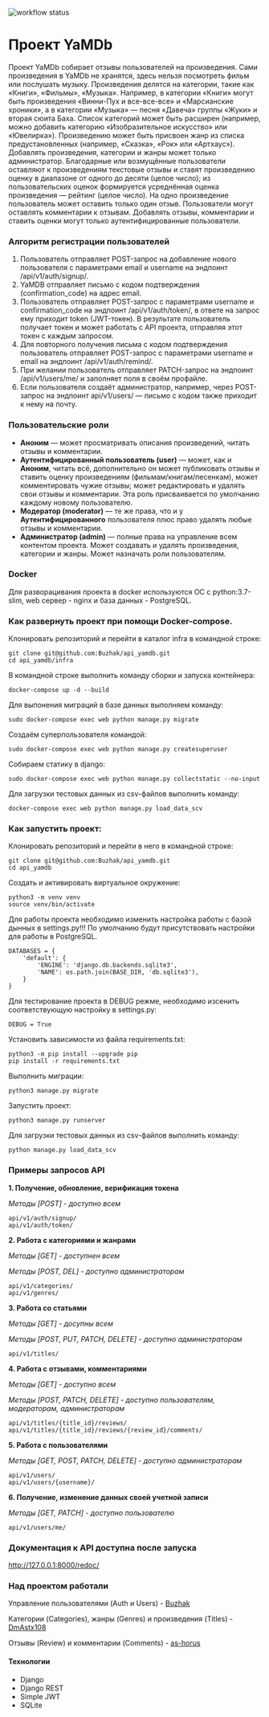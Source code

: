![workflow status](https://github.com/buzhak/yamdb_final/actions/workflows/yamdb_workflow.yml/badge.svg)

# Проект YaMDb

Проект YaMDb собирает отзывы пользователей на произведения. Сами произведения в YaMDb не хранятся, здесь нельзя посмотреть фильм или послушать музыку.
Произведения делятся на категории, такие как «Книги», «Фильмы», «Музыка». Например, в категории «Книги» могут быть произведения «Винни-Пух и все-все-все» и «Марсианские хроники», а в категории «Музыка» — песня «Давеча» группы «Жуки» и вторая сюита Баха. Список категорий может быть расширен (например, можно добавить категорию «Изобразительное искусство» или «Ювелирка»).
Произведению может быть присвоен жанр из списка предустановленных (например, «Сказка», «Рок» или «Артхаус»).
Добавлять произведения, категории и жанры может только администратор.
Благодарные или возмущённые пользователи оставляют к произведениям текстовые отзывы и ставят произведению оценку в диапазоне от одного до десяти (целое число); из пользовательских оценок формируется усреднённая оценка произведения — рейтинг (целое число). На одно произведение пользователь может оставить только один отзыв.
Пользователи могут оставлять комментарии к отзывам.
Добавлять отзывы, комментарии и ставить оценки могут только аутентифицированные пользователи.

### Алгоритм регистрации пользователей
1. Пользователь отправляет POST-запрос на добавление нового пользователя с 
параметрами email и username на эндпоинт /api/v1/auth/signup/.
2. YaMDB отправляет письмо с кодом подтверждения (confirmation_code) на адрес email.
3. Пользователь отправляет POST-запрос с параметрами username и 
confirmation_code на эндпоинт /api/v1/auth/token/, в ответе на запрос ему 
приходит token (JWT-токен). В результате пользователь получает токен и может 
работать с API проекта, отправляя этот токен с каждым запросом.
4. Для повторного получения письма с кодом подтверждения пользователь отправляет
POST-запрос с параметрами username и email на эндпоинт /api/v1/auth/remind/.
5. При желании пользователь отправляет PATCH-запрос на эндпоинт 
/api/v1/users/me/ и заполняет поля в своём профайле.
6. Если пользователя создаёт администратор, например, через POST-запрос на 
эндпоинт api/v1/users/ — письмо с кодом также приходит к нему на почту.

### Пользовательские роли
- **Аноним** — может просматривать описания произведений, читать отзывы и комментарии.
- **Аутентифицированный пользователь (user)** — может, как и **Аноним**, читать всё, 
дополнительно он может публиковать отзывы и ставить оценку произведениям 
(фильмам/книгам/песенкам), может комментировать чужие отзывы; может редактировать 
и удалять свои отзывы и комментарии. Эта роль присваивается по умолчанию 
каждому новому пользователю.
- **Модератор (moderator)** — те же права, что и у **Аутентифицированного** 
пользователя плюс право удалять любые отзывы и комментарии.
- **Администратор (admin)** — полные права на управление всем контентом проекта. 
Может создавать и удалять произведения, категории и жанры. Может назначать 
роли пользователям.

### Docker

Для разворацивания проекта в docker используются OC c python:3.7-slim, web сервер - nginx и база данных - PostgreSQL.

### Как развернуть проект при помощи Docker-compose.

Клонировать репозиторий и перейти в каталог infra в командной строке:

```
git clone git@github.com:Buzhak/api_yamdb.git
cd api_yamdb/infra
```

В командной строке выполнить команду сборки и запуска контейнера:

```
docker-compose up -d --build
```

Для выпонения миграций в базе данных выполняем команду:

```
sudo docker-compose exec web python manage.py migrate
```

Создаём суперпользователя командой:

```
sudo docker-compose exec web python manage.py createsuperuser
```

Собираем статику в django:

```
sudo docker-compose exec web python manage.py collectstatic --no-input  
```

Для загрузки тестовых данных из csv-файлов выполнить команду:

```
docker-compose exec web python manage.py load_data_scv
```

### Как запустить проект:

Клонировать репозиторий и перейти в него в командной строке:

```
git clone git@github.com:Buzhak/api_yamdb.git
cd api_yamdb
```

Cоздать и активировать виртуальное окружение:

```
python3 -m venv venv
source venv/bin/activate
```

Для работы проекта необходимо изменить настройка работы с базой дынных в settings.py!!!
По умолчанию будут присутствовать настройки для работы в PostgreSQL.

```
DATABASES = {
    'default': {
        'ENGINE': 'django.db.backends.sqlite3',
        'NAME': os.path.join(BASE_DIR, 'db.sqlite3'),
    }
}
```

Для тестирование проекта в DEBUG режме, необходимо изсенить соответствующую настройку в settings.py:

```
DEBUG = True
```

Установить зависимости из файла requirements.txt:

```
python3 -m pip install --upgrade pip
pip install -r requirements.txt
```

Выполнить миграции:

```
python3 manage.py migrate
```

Запустить проект:

```
python3 manage.py runserver
```

Для загрузки тестовых данных из csv-файлов выполнить команду:
```
python manage.py load_data_scv
```

### Примеры запросов API
**1. Получение, обновление, верификация токена**

*Методы [POST] - доступно всем*

```
api/v1/auth/signup/
api/v1/auth/token/
```

**2. Работа с категориями и жанрами**

*Методы [GET] - доступнен всем*

*Методы [POST, DEL] - доступно администраторам*

```
api/v1/categories/
api/v1/genres/
```

**3. Работа со статьями**

*Методы [GET] - досупны всем*

*Методы [POST, PUT, PATCH, DELETE] - доступно администраторам*

```
api/v1/titles/
```

**4. Работа с отзывами, комментариями**

*Методы [GET] - доступно всем*

*Методы [POST, PATCH, DELETE] - доступно пользователям, модераторам, администраторам*

```
api/v1/titles/{title_id}/reviews/
api/v1/titles/{title_id}/reviews/{review_id}/comments/
```

**5. Работа с пользователями**

*Методы [GET, POST, PATCH, DELETE] - доступно администраторам*

```
api/v1/users/
api/v1/users/{username}/
```

**6. Получение, изменение данных своей учетной записи**

*Методы [GET, PATCH] - доступно пользователю*

```
api/v1/users/me/
```

### Документация к API доступна после запуска

http://127.0.0.1:8000/redoc/

### Над проектом работали

Управление пользователями (Auth и Users) - [Buzhak](https://github.com/Buzhak)

Категории (Categories), жанры (Genres) и произведения (Titles) - [DmAstx108](https://github.com/DmAstx108)

Отзывы (Review) и комментарии (Comments) - [as-horus](https://github.com/as-horus)

#### Технологии

* Django 
* Django REST
* Simple JWT
* SQLite
